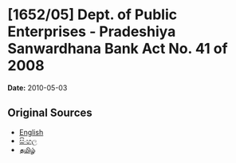 # [1652/05] Dept. of Public Enterprises - Pradeshiya Sanwardhana Bank Act No. 41 of 2008

**Date:** 2010-05-03

## Original Sources

- [English](https://documents.gov.lk/view/extra-gazettes/2010/5/1652-05_E.pdf)
- [සිංහල](https://documents.gov.lk/view/extra-gazettes/2010/5/1652-05_S.pdf)
- [தமிழ்](https://documents.gov.lk/view/extra-gazettes/2010/5/1652-05_T.pdf)
